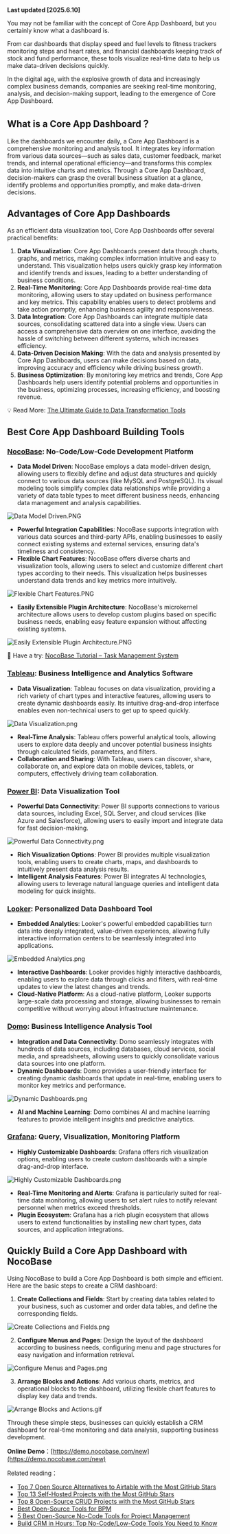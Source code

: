 **Last updated [2025.6.10]**

You may not be familiar with the concept of Core App Dashboard, but you certainly know what a dashboard is.

From car dashboards that display speed and fuel levels to fitness trackers monitoring steps and heart rates, and financial dashboards keeping track of stock and fund performance, these tools visualize real-time data to help us make data-driven decisions quickly.

In the digital age, with the explosive growth of data and increasingly complex business demands, companies are seeking real-time monitoring, analysis, and decision-making support, leading to the emergence of Core App Dashboard.

## What is a Core App Dashboard？

Like the dashboards we encounter daily, a Core App Dashboard is a comprehensive monitoring and analysis tool. It integrates key information from various data sources—such as sales data, customer feedback, market trends, and internal operational efficiency—and transforms this complex data into intuitive charts and metrics. Through a Core App Dashboard, decision-makers can grasp the overall business situation at a glance, identify problems and opportunities promptly, and make data-driven decisions.

## Advantages of Core App Dashboards

As an efficient data visualization tool, Core App Dashboards offer several practical benefits:

1. **Data Visualization**: Core App Dashboards present data through charts, graphs, and metrics, making complex information intuitive and easy to understand. This visualization helps users quickly grasp key information and identify trends and issues, leading to a better understanding of business conditions.
2. **Real-Time Monitoring**: Core App Dashboards provide real-time data monitoring, allowing users to stay updated on business performance and key metrics. This capability enables users to detect problems and take action promptly, enhancing business agility and responsiveness.
3. **Data Integration**: Core App Dashboards can integrate multiple data sources, consolidating scattered data into a single view. Users can access a comprehensive data overview on one interface, avoiding the hassle of switching between different systems, which increases efficiency.
4. **Data-Driven Decision Making**: With the data and analysis presented by Core App Dashboards, users can make decisions based on data, improving accuracy and efficiency while driving business growth.
5. **Business Optimization**: By monitoring key metrics and trends, Core App Dashboards help users identify potential problems and opportunities in the business, optimizing processes, increasing efficiency, and boosting revenue.

💡 Read More: [The Ultimate Guide to Data Transformation Tools](https://www.nocobase.com/en/blog/data-transformation-tools)

## Best Core App Dashboard Building Tools

### [NocoBase](https://www.nocobase.com/): No-Code/Low-Code Development Platform

* **Data Model Driven**: NocoBase employs a data model-driven design, allowing users to flexibly define and adjust data structures and quickly connect to various data sources (like MySQL and PostgreSQL). Its visual modeling tools simplify complex data relationships while providing a variety of data table types to meet different business needs, enhancing data management and analysis capabilities.

![Data Model Driven.PNG](https://static-docs.nocobase.com/96f1b61b8f21b715ab001112e008b04d.PNG)

* **Powerful Integration Capabilities**: NocoBase supports integration with various data sources and third-party APIs, enabling businesses to easily connect existing systems and external services, ensuring data's timeliness and consistency.
* **Flexible Chart Features**: NocoBase offers diverse charts and visualization tools, allowing users to select and customize different chart types according to their needs. This visualization helps businesses understand data trends and key metrics more intuitively.

![Flexible Chart Features.PNG](https://static-docs.nocobase.com/b9c17fd149addc7ef29435b01abb3632.PNG)

* **Easily Extensible Plugin Architecture**: NocoBase's microkernel architecture allows users to develop custom plugins based on specific business needs, enabling easy feature expansion without affecting existing systems.

![Easily Extensible Plugin Architecture.PNG](https://static-docs.nocobase.com/f5f2c8056c536f0edf54115f5cedba28.PNG)

🙌 Have a try: [NocoBase Tutorial – Task Management System](https://www.nocobase.com/en/tutorials/task-tutorial-introduction)

### [Tableau](https://www.tableau.com/): Business Intelligence and Analytics Software

* **Data Visualization**: Tableau focuses on data visualization, providing a rich variety of chart types and interactive features, allowing users to create dynamic dashboards easily. Its intuitive drag-and-drop interface enables even non-technical users to get up to speed quickly.

![Data Visualization.png](https://static-docs.nocobase.com/1533ec03c82ee152b7a249dcc3d11fdb.png)

* **Real-Time Analysis**: Tableau offers powerful analytical tools, allowing users to explore data deeply and uncover potential business insights through calculated fields, parameters, and filters.
* **Collaboration and Sharing**: With Tableau, users can discover, share, collaborate on, and explore data on mobile devices, tablets, or computers, effectively driving team collaboration.

### [Power BI](https://powerbi.microsoft.com/): Data Visualization Tool

* **Powerful Data Connectivity**: Power BI supports connections to various data sources, including Excel, SQL Server, and cloud services (like Azure and Salesforce), allowing users to easily import and integrate data for fast decision-making.

![Powerful Data Connectivity.png](https://static-docs.nocobase.com/a293b1baa40c1ea8c5f3e51c0f3b20fc.png)

* **Rich Visualization Options**: Power BI provides multiple visualization tools, enabling users to create charts, maps, and dashboards to intuitively present data analysis results.
* **Intelligent Analysis Features**: Power BI integrates AI technologies, allowing users to leverage natural language queries and intelligent data modeling for quick insights.

### [Looker](https://looker.com/): Personalized Data Dashboard Tool

* **Embedded Analytics**: Looker's powerful embedded capabilities turn data into deeply integrated, value-driven experiences, allowing fully interactive information centers to be seamlessly integrated into applications.

![Embedded Analytics.png](https://static-docs.nocobase.com/50004621a42c024bd6868f66140eb7b2.png)

* **Interactive Dashboards**: Looker provides highly interactive dashboards, enabling users to explore data through clicks and filters, with real-time updates to view the latest changes and trends.
* **Cloud-Native Platform**: As a cloud-native platform, Looker supports large-scale data processing and storage, allowing businesses to remain competitive without worrying about infrastructure maintenance.

### [Domo](https://www.domo.com/): Business Intelligence Analysis Tool

* **Integration and Data Connectivity**: Domo seamlessly integrates with hundreds of data sources, including databases, cloud services, social media, and spreadsheets, allowing users to quickly consolidate various data sources into one platform.
* **Dynamic Dashboards**: Domo provides a user-friendly interface for creating dynamic dashboards that update in real-time, enabling users to monitor key metrics and performance.

![Dynamic Dashboards.png](https://static-docs.nocobase.com/8189abaff8650b01b4c40a79d06c6fda.png)

* **AI and Machine Learning**: Domo combines AI and machine learning features to provide intelligent insights and predictive analytics.

### [Grafana](https://grafana.com/): Query, Visualization, Monitoring Platform

* **Highly Customizable Dashboards**: Grafana offers rich visualization options, enabling users to create custom dashboards with a simple drag-and-drop interface.

![Highly Customizable Dashboards.png](https://static-docs.nocobase.com/4cfa8f673801d43f60934b2e9f1629e6.png)

* **Real-Time Monitoring and Alerts**: Grafana is particularly suited for real-time data monitoring, allowing users to set alert rules to notify relevant personnel when metrics exceed thresholds.
* **Plugin Ecosystem**: Grafana has a rich plugin ecosystem that allows users to extend functionalities by installing new chart types, data sources, and application integrations.

## Quickly Build a Core App Dashboard with NocoBase

Using NocoBase to build a Core App Dashboard is both simple and efficient. Here are the basic steps to create a CRM dashboard:

1. **Create Collections and Fields**: Start by creating data tables related to your business, such as customer and order data tables, and define the corresponding fields.

![Create Collections and Fields.png](https://static-docs.nocobase.com/4d45ea860097b8f9f1f7863acb332bbd.png)

2. **Configure Menus and Pages**: Design the layout of the dashboard according to business needs, configuring menu and page structures for easy navigation and information retrieval.

![Configure Menus and Pages.png](https://static-docs.nocobase.com/31536cd42b4bf43f17950b0162c0aaa7.png)

3. **Arrange Blocks and Actions**: Add various charts, metrics, and operational blocks to the dashboard, utilizing flexible chart features to display key data and trends.

![Arrange Blocks and Actions.gif](https://static-docs.nocobase.com/a4a1f6874ca6dfeb9edda95da5188744.gif)

Through these simple steps, businesses can quickly establish a CRM dashboard for real-time monitoring and data analysis, supporting business development.

**Online Demo**：[https://demo.nocobase.com/new](https://demo.nocobase.com/new)

Related reading：

* [Top 7 Open Source Alternatives to Airtable with the Most GitHub Stars](https://www.nocobase.com/en/blog/open-source-airtable-alternatives)
* [Top 13 Self-Hosted Projects with the Most GitHub Stars](https://www.nocobase.com/en/blog/self-hsosted-projects-list)
* [Top 8 Open-Source CRUD Projects with the Most GitHub Stars](https://www.nocobase.com/en/blog/crud-projects)
* [Best Open-Source Tools for BPM](https://www.nocobase.com/en/blog/open-source-tools-for-bpm)
* [5 Best Open-Source No-Code Tools for Project Management](https://www.nocobase.com/en/blog/project-management-tools)
* [Build CRM in Hours: Top No-Code/Low-Code Tools You Need to Know](https://www.nocobase.com/en/blog/low-code-no-code-crm-builder)
